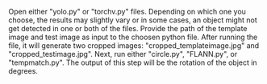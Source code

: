Open either "yolo.py" or "torchv.py" files. Depending on which one you choose, the results may slightly vary or in some cases, an object might not get detected in one or both of the files.
Provide the path of the template image and test image as input to the choosen python file.
After running the file, it will generate two cropped images: "cropped_templateimage.jpg" and "cropped_testimage.jpg".
Next, run either "circle.py", "FLANN.py", or "tempmatch.py".
The output of this step will be the rotation of the object in degrees.
